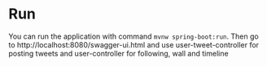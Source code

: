 # Run
You can run the application with command ```mvnw spring-boot:run```. Then go to http://localhost:8080/swagger-ui.html and use user-tweet-controller for posting tweets and user-controller for following, wall and timeline
